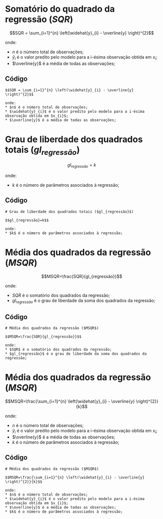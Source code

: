 # Somatório do quadrado da regressão ($SQR$)

$$SQR = \sum_{i=1}^{n} \left(\widehat{y}_{i} - \overline{y} \right)^{2}$$

onde:
* $n$ é o número total de observações;
* $\widehat{y}_{i}$ é o valor predito pelo modelo para a i-ésima observação obtida em $x_{i}$;
* $\overline{y}$ é a média de todas as observações;

## Código

```
$$SQR = \sum_{i=1}^{n} \left(\widehat{y}_{i} - \overline{y} \right)^{2}$$

onde:
* $n$ é o número total de observações;
* $\widehat{y}_{i}$ é o valor predito pelo modelo para a i-ésima observação obtida em $x_{i}$;
* $\overline{y}$ é a média de todas as observações;
```

# Grau de liberdade dos quadrados totais ($gl_{regressão}$)

$$gl_{regressão}=k$$

onde:
* $k$ é o número de parâmetros associados à regressão;

## Código

```
# Grau de liberdade dos quadrados totais ($gl_{regressão}$)

$$gl_{regressão}=k$$

onde:
* $k$ é o número de parâmetros associados à regressão;
```


# Média dos quadrados da regressão ($MSQR$)

$$MSQR=\frac{SQR}{gl_{regressão}}$$

onde:
* $SQR$ é o somatório dos quadrados da regressão;
* $gl_{regressão}$ é o grau de liberdade da soma dos quadrados da regressão;

## Código

```
# Média dos quadrados da regressão ($MSQR$)

$$MSQR=\frac{SQR}{gl_{regressão}}$$

onde:
* $SQR$ é o somatório dos quadrados da regressão;
* $gl_{regressão}$ é o grau de liberdade da soma dos quadrados da regressão;
```

# Média dos quadrados da regressão ($MSQR$)

$$MSQR=\frac{\sum_{i=1}^{n} \left(\widehat{y}_{i} - \overline{y} \right)^{2}}{k}$$

onde:
* $n$ é o número total de observações;
* $\widehat{y}_{i}$ é o valor predito pelo modelo para a i-ésima observação obtida em $x_{i}$;
* $\overline{y}$ é a média de todas as observações;
* $k$ é o número de parâmetros associados à regressão;

## Código

```
# Média dos quadrados da regressão ($MSQR$)

$$MSQR=\frac{\sum_{i=1}^{n} \left(\widehat{y}_{i} - \overline{y} \right)^{2}}{k}$$

onde:
* $n$ é o número total de observações;
* $\widehat{y}_{i}$ é o valor predito pelo modelo para a i-ésima observação obtida em $x_{i}$;
* $\overline{y}$ é a média de todas as observações;
* $k$ é o número de parâmetros associados à regressão;
```